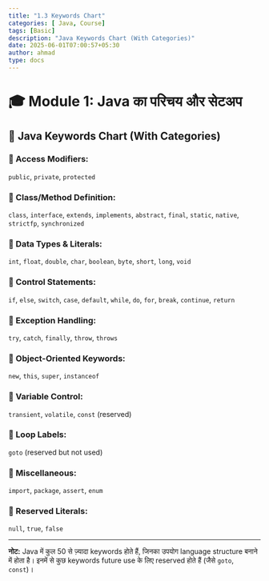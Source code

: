 ```yaml
---
title: "1.3 Keywords Chart"
categories: [ Java, Course]
tags: [Basic]
description: "Java Keywords Chart (With Categories)"
date: 2025-06-01T07:00:57+05:30
author: ahmad
type: docs
---
```


# 🎓 **Module 1: Java का परिचय और सेटअप**

## 📘 **Java Keywords Chart (With Categories)**

### 🔹 Access Modifiers:

`public`, `private`, `protected`

### 🔹 Class/Method Definition:

`class`, `interface`, `extends`, `implements`, `abstract`, `final`, `static`, `native`, `strictfp`, `synchronized`

### 🔹 Data Types & Literals:

`int`, `float`, `double`, `char`, `boolean`, `byte`, `short`, `long`, `void`

### 🔹 Control Statements:

`if`, `else`, `switch`, `case`, `default`, `while`, `do`, `for`, `break`, `continue`, `return`

### 🔹 Exception Handling:

`try`, `catch`, `finally`, `throw`, `throws`

### 🔹 Object-Oriented Keywords:

`new`, `this`, `super`, `instanceof`

### 🔹 Variable Control:

`transient`, `volatile`, `const` (reserved)

### 🔹 Loop Labels:

`goto` (reserved but not used)

### 🔹 Miscellaneous:

`import`, `package`, `assert`, `enum`

### 🔹 Reserved Literals:

`null`, `true`, `false`

---

**नोट:** Java में कुल 50 से ज़्यादा keywords होते हैं, जिनका उपयोग language structure बनाने में होता है। इनमें से कुछ keywords future use के लिए reserved होते हैं (जैसे `goto`, `const`)।
